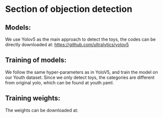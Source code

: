 # Section of objection detection

## Models:
We use Yolov5 as the main approach to detect the toys, the codes can be directly downloaded at: https://github.com/ultralytics/yolov5
## Training of models:
We follow the same hyper-parameters as in YoloV5, and train the model on our Youth dataset. Since we only detect toys, the categories are different from original yolo, which can be found at youth.yaml.
## Training weights:
The weights can be downloaded at:

